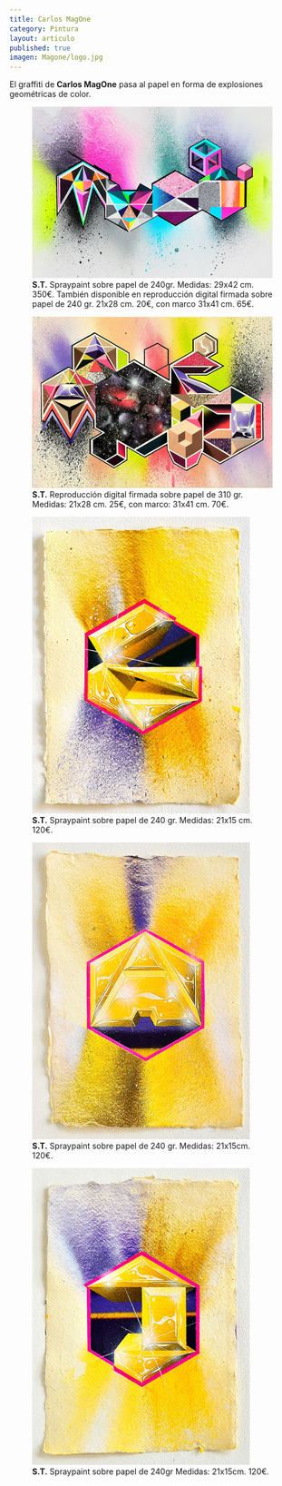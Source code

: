 ```yaml
---
title: Carlos MagOne
category: Pintura
layout: articulo
published: true
imagen: Magone/logo.jpg
---
```


El graffiti de **Carlos MagOne**  pasa al papel en forma de explosiones geométricas de color. 


<div class="figure-group">
<figure>
	<a href="/images/Magone/MAG1.jpg"><img src="/images/Magone/MAG1.jpg" alt="image"></a>
	<figcaption><b>S.T.</b>
Spraypaint sobre papel de 240gr.
Medidas: 29x42 cm. 350€. También disponible en reproducción digital firmada sobre papel de 240 gr. 21x28 cm. 20€, con marco 31x41 cm. 65€.</figcaption>
</figure>

<figure>
	<a href="/images/Magone/MAG2.jpg"><img src="/images/Magone/MAG2.jpg" alt="image"></a>
	<figcaption><b>S.T.</b> 
Reproducción digital firmada sobre papel de 310 gr.
Medidas: 21x28 cm. 25€, con marco: 31x41 cm. 70€.</figcaption>
</figure>
</div>

<div class="figure-group">

<figure>
	<a href="/images/Magone/TRÍPTICO1.jpg"><img src="/images/Magone/TRÍPTICO1.jpg" alt="image"></a>
	<figcaption><b>S.T.</b>
Spraypaint sobre papel de 240 gr.
Medidas: 21x15 cm. 120€. </figcaption>
</figure>

<figure>
	<a href="/images/Magone/ TRÍPTICO2.jpg"><img src="/images/Magone/TRÍPTICO2.jpg" alt="image"></a>
	<figcaption><b>S.T.</b>
Spraypaint sobre papel de 240 gr.
Medidas: 21x15cm. 120€.</figcaption>
</figure>

<figure>
	<a href="/images/Magone/TRÍPTICO3.jpg"><img src="/images/Magone/TRÍPTICO3.jpg" alt="image"></a>
	<figcaption><b> S.T.</b>
Spraypaint sobre papel de 240gr
Medidas: 21x15cm. 120€.</figcaption>
</figure>
</div>




